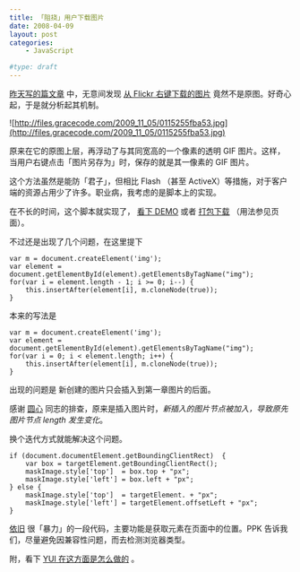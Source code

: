 ```yaml
---
title: 「阻挠」用户下载图片
date: 2008-04-09
layout: post
categories:
    - JavaScript

#type: draft
---
```


[昨天写的篇文章]({{site.urls}}/posts/1312/) 中，无意间发现 [从 Flickr 右键下载的图片](http://www.flickr.com/photos/superfrunny/2235021280/) 竟然不是原图。好奇心起，于是就分析起其机制。

![http://files.gracecode.com/2009_11_05/0115255fba53.jpg](http://files.gracecode.com/2009_11_05/0115255fba53.jpg)

原来在它的原图上层，再浮动了与其同宽高的一个像素的透明 GIF 图片。这样，当用户右键点击「图片另存为」时，保存的就是其一像素的 GIF 图片。

这个方法虽然是能防「君子」，但相比 Flash （甚至 ActiveX）等措施，对于客户端的资源占用少了许多。职业病，我考虑的是脚本上的实现。

在不长的时间，这个脚本就实现了， [看下 DEMO](http://graceco.de/historic/demo/ImageMask/)  或者  [打包下载](http://files.gracecode.com/2008_04_09/1207715248.zip) （用法参见页面）。

不过还是出现了几个问题，在这里提下

```
var m = document.createElement('img');
var element = document.getElementById(element).getElementsByTagName("img");
for(var i = element.length - 1; i >= 0; i--) {
    this.insertAfter(element[i], m.cloneNode(true));
}
```

本来的写法是

```
var m = document.createElement('img');
var element = document.getElementById(element).getElementsByTagName("img");
for(var i = 0; i < element.length; i++) {
    this.insertAfter(element[i], m.cloneNode(true));
}
```

出现的问题是 新创建的图片只会插入到第一章图片的后面。

感谢  [圆心](http://www.planabc.net/)  同志的排查，原来是插入图片时，*新插入的图片节点被加入，导致原先图片节点 length 发生变化*。

换个迭代方式就能解决这个问题。

```
if (document.documentElement.getBoundingClientRect)  {
    var box = targetElement.getBoundingClientRect();
    maskImage.style['top']  = box.top + "px";
    maskImage.style['left'] = box.left + "px";
} else {
    maskImage.style['top']  = targetElement. + "px";
    maskImage.style['left'] = targetElement.offsetLeft + "px";
}
```

 [依旧]({{site.urls}}/posts/1292/) 很「暴力」的一段代码，主要功能是获取元素在页面中的位置。PPK 告诉我们，尽量避免因兼容性问题，而去检测浏览器类型。

附，看下  [YUI 在这方面是怎么做的]({{site.urls}}/posts/1053/) 。
